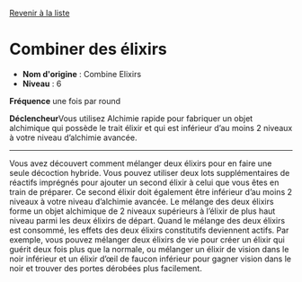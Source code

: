 [Revenir à la liste](list.md)

# Combiner des élixirs

 * **Nom d'origine** : Combine Elixirs
 * **Niveau** : 6


<p><strong>Fréquence</strong> une fois par round</p>
<p><strong>Déclencheur</strong>Vous utilisez Alchimie rapide pour fabriquer un objet alchimique qui possède le trait élixir et qui est inférieur d’au moins 2 niveaux à votre niveau d’alchimie avancée.</p>
<hr>
<p>Vous avez découvert comment mélanger deux élixirs pour en faire une seule décoction hybride. Vous pouvez utiliser deux lots supplémentaires de réactifs imprégnés pour ajouter un second élixir à celui que vous êtes en train de préparer. Ce second élixir doit également être inférieur d’au moins 2 niveaux à votre niveau d’alchimie avancée. Le mélange des deux élixirs forme un objet alchimique de 2 niveaux supérieurs à l’élixir de plus haut niveau parmi les deux élixirs de départ. Quand le mélange des deux élixirs est consommé, les effets des deux élixirs constitutifs deviennent actifs. Par exemple, vous pouvez mélanger deux élixirs de vie pour créer un élixir qui guérit deux fois plus que la normale, ou mélanger un élixir de vision dans le noir inférieur et un élixir d’œil de faucon inférieur pour gagner vision dans le noir et trouver des portes dérobées plus facilement.</p>